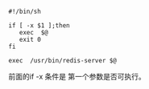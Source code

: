 



```shell
#!/bin/sh

if [ -x $1 ];then
   exec  $@  
   exit 0
fi

exec  /usr/bin/redis-server $@
```

前面的if  -x 条件是 第一个参数是否可执行。

